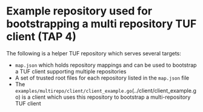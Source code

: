 # Example repository used for bootstrapping a multi repository TUF client (TAP 4)

The following is a helper TUF repository which serves several targets:

- `map.json` which holds repository mappings and can be used to bootstrap a TUF client supporting multiple repositories
- A set of trusted root files for each repository listed in the `map.json` file
- The `examples/multirepo/client/client_example.go`(../client/client_example.go) is a client which uses this repository to bootstrap a multi-repository TUF client
